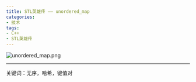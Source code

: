```yaml
---
title: STL英雄传 —— unordered_map
categories: 
- 技术
tags:
- C++
- STL英雄传
---
```


![unordered_map.png](https://i.loli.net/2020/03/03/Ksnl3rqpFYPVeai.png)

<!-- more -->

------

关键词：无序，哈希，键值对